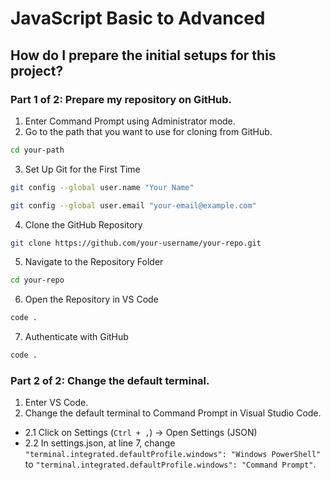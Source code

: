 # JavaScript Basic to Advanced

## How do I prepare the initial setups for this project?

### Part 1 of 2: Prepare my repository on GitHub.
1. Enter Command Prompt using Administrator mode.
2. Go to the path that you want to use for cloning from GitHub.
```bash
cd your-path
```
3. Set Up Git for the First Time
```bash
git config --global user.name "Your Name"
```
```bash
git config --global user.email "your-email@example.com"
``` 
4. Clone the GitHub Repository
```bash
git clone https://github.com/your-username/your-repo.git
```
5. Navigate to the Repository Folder
```bash
cd your-repo
```
6. Open the Repository in VS Code
```bash
code .
```
7. Authenticate with GitHub
```bash
code .
```

### Part 2 of 2: Change the default terminal.
1. Enter VS Code.
2. Change the default terminal to Command Prompt in Visual Studio Code.
- 2.1 Click on Settings (`Ctrl + ,`) -> Open Settings (JSON)
- 2.2 In settings.json, at line 7, change `"terminal.integrated.defaultProfile.windows": "Windows PowerShell"` to `"terminal.integrated.defaultProfile.windows": "Command Prompt"`.



